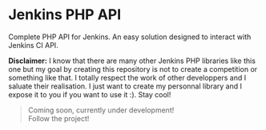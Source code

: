 # Jenkins PHP API
Complete PHP API for Jenkins. An easy solution designed to interact with Jenkins CI API.

**Disclaimer:** I know that there are many other Jenkins PHP libraries like this one but my goal by creating this repository is not to create a competition or something like that. I totally respect the work of other developpers and I saluate their realisation. I just want to create my personnal library and I expose it to you if you want to use it :). Stay cool!

>
> Coming soon, currently under development!\
> Follow the project!
>
